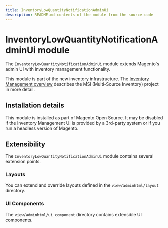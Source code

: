 ```yaml
---
title: InventoryLowQuantityNotificationAdminUi
description: README.md contents of the module from the source code
---
```


# InventoryLowQuantityNotificationAdminUi module

The `InventoryLowQuantityNotificationAdminUi` module extends Magento's admin UI with inventory management functionality.

This module is part of the new inventory infrastructure. The
[Inventory Management overview](https://developer.adobe.com/commerce/webapi/rest/inventory/)
describes the MSI (Multi-Source Inventory) project in more detail.

## Installation details

This module is installed as part of Magento Open Source. It may be disabled if the Inventory Management UI
is provided by a 3rd-party system or if you run a headless version of Magento.

## Extensibility

The `InventoryLowQuantityNotificationAdminUi` module contains several extension points.

### Layouts

You can extend and override layouts defined in the `view/adminhtml/layout`  directory.

### UI Components

The `view/adminhtml/ui_component` directory contains extensible UI components.
